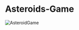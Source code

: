 # Asteroids-Game
![AsteroidGame](https://user-images.githubusercontent.com/10357361/215854684-1e11b634-d866-4982-8b24-af424ffa1da5.gif)
